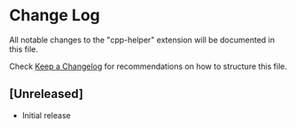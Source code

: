 # Change Log

All notable changes to the "cpp-helper" extension will be documented in this file.

Check [Keep a Changelog](http://keepachangelog.com/) for recommendations on how to structure this file.

## [Unreleased]

- Initial release